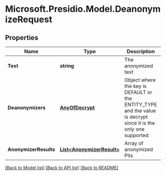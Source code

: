 # Microsoft.Presidio.Model.DeanonymizeRequest

## Properties

Name | Type | Description | Notes
------------ | ------------- | ------------- | -------------
**Text** | **string** | The anonymized text | 
**Deanonymizers** | [**AnyOfDecrypt**](AnyOfDecrypt.md) | Object where the key is DEFAULT or the ENTITY_TYPE and the value is decrypt since it is the only one supported | 
**AnonymizerResults** | [**List&lt;AnonymizerResult&gt;**](AnonymizerResult.md) | Array of anonymized PIIs | 

[[Back to Model list]](../README.md#documentation-for-models) [[Back to API list]](../README.md#documentation-for-api-endpoints) [[Back to README]](../README.md)

